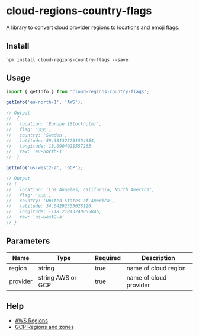 # cloud-regions-country-flags

A library to convert cloud provider regions to locations and emoji flags.

## Install

```shell
npm install cloud-regions-country-flags --save
```

## Usage

```javascript
import { getInfo } from 'cloud-regions-country-flags';

getInfo('eu-north-1', 'AWS');

// Output
//  {
//   location: 'Europe (Stockholm)',
//   flag: '🇸🇪',
//   country: 'Sweden',
//   latitude: 59.331325231594654,
//   longitude: 18.0904021557263,
//   raw: 'eu-north-1'
//  }

getInfo('us-west2-a', 'GCP');

// Output
// {
//   location: 'Los Angeles, California, North America',
//   flag: '🇺🇸',
//   country: 'United States of America',
//   latitude: 34.04292305028126,
//   longitude: -118.21813240055846,
//   raw: 'us-west2-a'
// }
```

## Parameters

| Name     | Type              | Required | Description            |
| -------- | ----------------- | -------- | ---------------------- |
| region   | string            | true     | name of cloud region   |
| provider | string AWS or GCP | true     | name of cloud provider |

## Help

- [AWS Regions](https://docs.aws.amazon.com/AmazonRDS/latest/UserGuide/Concepts.RegionsAndAvailabilityZones.html)
- [GCP Regions and zones](https://cloud.google.com/compute/docs/regions-zones)
